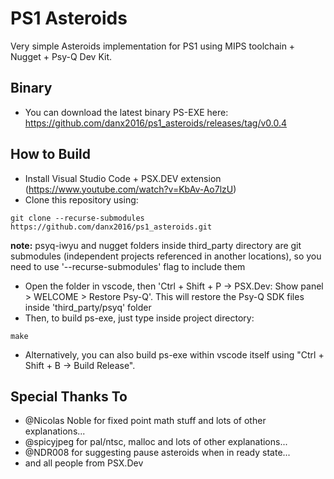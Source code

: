 # PS1 Asteroids

Very simple Asteroids implementation for PS1 using MIPS toolchain + Nugget + Psy-Q Dev Kit.


## Binary ##

* You can download the latest binary PS-EXE here: https://github.com/danx2016/ps1_asteroids/releases/tag/v0.0.4


## How to Build ##

* Install Visual Studio Code + PSX.DEV extension (https://www.youtube.com/watch?v=KbAv-Ao7lzU)
* Clone this repository using:
```
git clone --recurse-submodules https://github.com/danx2016/ps1_asteroids.git
```
<b>note:</b> psyq-iwyu and nugget folders inside third_party directory are git submodules (independent projects referenced in another locations), so you need to use '--recurse-submodules' flag to include them 
* Open the folder in vscode, then 'Ctrl + Shift + P -> PSX.Dev: Show panel > WELCOME > Restore Psy-Q'. This will restore the Psy-Q SDK files inside 'third_party/psyq' folder
* Then, to build ps-exe, just type inside project directory:
```
make
```
* Alternatively, you can also build ps-exe within vscode itself using "Ctrl + Shift + B -> Build Release".


## Special Thanks To ##

* @Nicolas Noble for fixed point math stuff and lots of other explanations...
* @spicyjpeg for pal/ntsc, malloc and lots of other explanations...
* @NDR008 for suggesting pause asteroids when in ready state...
* and all people from PSX.Dev
